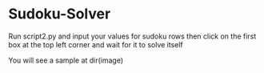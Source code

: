 # Sudoku-Solver
Run script2.py and input your values for sudoku rows
then click on the first box at the top left corner and wait for it to solve itself

You will see a sample at dir(image)